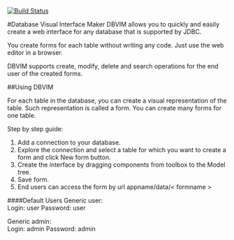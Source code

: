 [![Build Status](https://travis-ci.org/sinnlabs/dbvim.svg?branch=master)](https://travis-ci.org/sinnlabs/dbvim)

#Database Visual Interface Maker
DBVIM allows you to quickly and easily create a web interface for any database that is supported by JDBC.

You create forms for each table without writing any code. Just use the web editor in a browser.

DBVIM supports create, modify, delete and search operations for the end user of the created forms.


##Using DBVIM

For each table in the database, you can create a visual representation of the table. Such representation is called a form.
You can create many forms for one table.

Step by step guide:

1. Add a connection to your database.
2. Explore the connection and select a table for which you want to create a form and click New form button.
3. Create the interface by dragging components from toolbox to the Model tree.
4. Save form.
5. End users can access the form by url appname/data/< formname >

####Default Users
Generic user:<br/>
Login: user
Password: user

Generic admin:<br/>
Login: admin
Password: admin